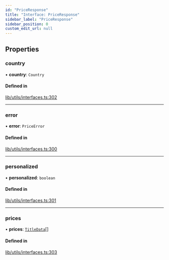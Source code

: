 ```yaml
---
id: "PriceResponse"
title: "Interface: PriceResponse"
sidebar_label: "PriceResponse"
sidebar_position: 0
custom_edit_url: null
---
```


## Properties

### country

• **country**: `Country`

#### Defined in

[lib/utils/interfaces.ts:302](https://github.com/lmmfranco/nintendo-switch-eshop/blob/ea8f3cb/src/lib/utils/interfaces.ts#L302)

___

### error

• **error**: `PriceError`

#### Defined in

[lib/utils/interfaces.ts:300](https://github.com/lmmfranco/nintendo-switch-eshop/blob/ea8f3cb/src/lib/utils/interfaces.ts#L300)

___

### personalized

• **personalized**: `boolean`

#### Defined in

[lib/utils/interfaces.ts:301](https://github.com/lmmfranco/nintendo-switch-eshop/blob/ea8f3cb/src/lib/utils/interfaces.ts#L301)

___

### prices

• **prices**: [`TitleData`](TitleData)[]

#### Defined in

[lib/utils/interfaces.ts:303](https://github.com/lmmfranco/nintendo-switch-eshop/blob/ea8f3cb/src/lib/utils/interfaces.ts#L303)

